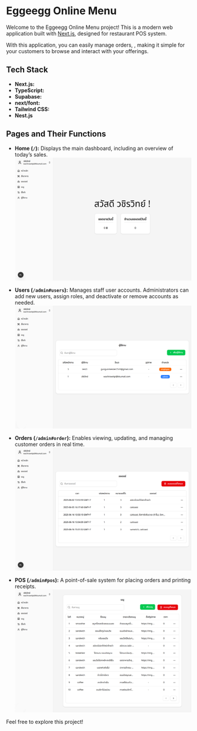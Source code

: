 # Eggeegg Online Menu

Welcome to the Eggeegg Online Menu project! This is a modern web application built with [Next.js](https://nextjs.org), designed for restaurant POS system.

With this application, you can easily manage orders, , making it simple for your customers to browse and interact with your offerings.

## Tech Stack

- **Next.js:** 
- **TypeScript:** 
- **Supabase:** 
- **next/font:** 
- **Tailwind CSS:** 
- **Nest.js** 

## Pages and Their Functions

- **Home (`/`):** Displays the main dashboard, including an overview of today’s sales.
![Mainpage](https://github.com/wachirawitpituckwanich/eggeegg-online-menu/blob/master/images/dashboard-mainpage.png "Mainpage")

- **Users (`/admin#users`):** Manages staff user accounts. Administrators can add new users, assign roles, and deactivate or remove accounts as needed.
![user-mgmt](https://github.com/wachirawitpituckwanich/eggeegg-online-menu/blob/master/images/dashboard-userpage.png "User Management")


- **Orders (`/admin#order`):** Enables viewing, updating, and managing customer orders in real time.
![order](https://github.com/wachirawitpituckwanich/eggeegg-online-menu/blob/master/images/dashboard-orderpage.png "Order Management") 

- **POS (`/admin#pos`):** A point-of-sale system for placing orders and printing receipts.
![pos](https://github.com/wachirawitpituckwanich/eggeegg-online-menu/blob/master/images/dashboard-menupage.png "POS") 



Feel free to explore this project!
